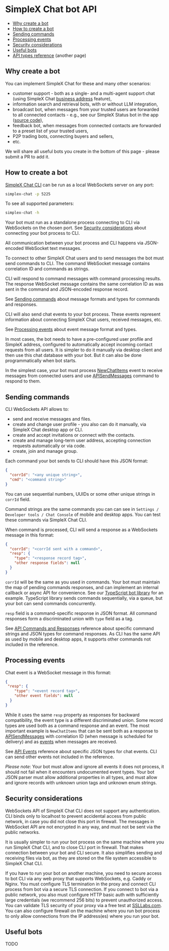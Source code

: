 # SimpleX Chat bot API

- [Why create a bot](#why-create-a-bot)
- [How to create a bot](#how-to-create-a-bot)
- [Sending commands](#sending-commands)
- [Processing events](#processing-events)
- [Security considerations](#security-considerations)
- [Useful bots](#useful-bots)
- [API types reference](./api/README.md) (another page)


## Why create a bot

You can implement SimpleX Chat for these and many other scenarios:
- customer support - both as a single- and a multi-agent support chat (using SimpleX Chat [business address]() feature),
- information search and retrieval bots, with or without LLM integration,
- broadcast bot, when messages from your trusted users are forwarded to all connected contacts - e.g., see our SimpleX Status bot in the app ([source code](../apps/simplex-broadcast-bot/)),
- feedback bot, when messages from connected contacts are forwarded to a preset list of your trusted users,
- P2P trading bots, connecting buyers and sellers,
- etc.

We will share all useful bots you create in the bottom of this page - please submit a PR to add it.


## How to create a bot

[SimpleX Chat CLI](../docs/CLI.md) can be run as a local WebSockets server on any port:

```bash
simplex-chat -p 5225
```

To see all supported parameters:

```bash
simplex-chat -h
```

Your bot must run as a standalone process connecting to CLI via WebSockets on the chosen port. See [Security considerations](#security-considerations) about connecting your bot process to CLI.

All communication between your bot process and CLI happens via JSON-encoded WebSocket text messages.

To connect to other SimpleX Chat users and to send messages the bot must send commands to CLI. The command WebSocket message contains correlation ID and commands as strings.

CLI will respond to command messages with command processing results. The response WebSocket message contains the same correlation ID as was sent in the command and JSON-encoded response record.

See [Sending commands](#sending-commands) about message formats and types for commands and responses.

CLI will also send chat events to your bot process. These events represent information about connecting SimpleX Chat users, received messages, etc.

See [Processing events](#processing-events) about event message format and types.

In most cases, the bot needs to have a pre-configured user profile and SimpleX address, configured to automatically accept incoming contact requests from all users. It is simpler to do it manually via desktop client and then use this chat database with your bot. But it can also be done programmatically when bot starts.

In the simplest case, your bot must process [NewChatItems](./api/EVENTS.md#newchatitems) event to receive messages from connected users and use [APISendMessages](./api/COMMANDS.md#apisendmessages) command to respond to them.


## Sending commands

CLI WebSockets API allows to:

- send and receive messages and files.
- create and change user profile - you also can do it manually, via SimpleX Chat desktop app or CLI.
- create and accept invitations or connect with the contacts.
- create and manage long-term user address, accepting connection requests automatically or via code.
- create, join and manage group.

Each command your bot sends to CLI should have this JSON format:

```json
{
  "corrId": "<any unique string>",
  "cmd": "<command string>"
}
```

You can use sequential numbers, UUIDs or some other unique strings in `corrId` field.

Command strings are the same commands you can can see in `Settings / Developer tools / Chat Console` of mobile and desktop apps. You can test these commands via SimpleX Chat CLI.

When command is processed, CLI will send a response as a WebSockets message in this format:

```json
{
  "corrId": "<corrId sent with a command>",
  "resp": {
    "type": "<response record tag>",
    "other response fields": null
  }
}
```

`corrId` will be the same as you used in commands. Your bot must maintain the map of pending commands responses, and can implement an internal callback or async API for convenience. See our [TypeScript bot library](../packages/simplex-chat-client/typescript/README.md) for an example. TypeScript library sends commands sequentially, via a queue, but your bot can send commands concurrently.


`resp` field is a command-specific response in JSON format. All command responses form a discriminated union with `type` field as a tag.

See [API Commands and Responses](./api/COMMANDS.md) reference about specific command strings and JSON types for command responses. As CLI has the same API as used by mobile and desktop apps, it supports other commands not included in the reference.


## Processing events

Chat event is a WebSocket message in this format:

```json
{
 "resp": {
    "type": "<event record tag>",
    "other event fields": null
  }
}
```

While it uses the same `resp` property as responses for backward compatibility, the event type is a different discriminated union. Some record types are used both as a command response and an event. The most important example is `NewChatItems` that can be sent both as a response to [APISendMessages](./api/COMMANDS.md#apisendmessages) with correlation ID (when message is scheduled for delivery) and as [events](./api/EVENTS.md#newchatitems) when messages are received.

See [API Events](./api/EVENTS.md) reference about specific JSON types for chat events. CLI can send other events not included in the reference.

*Please note*: Your bot must allow and ignore all events it does not process, it should not fail when it encounters undocumented event types. Your bot JSON parser must allow additional properties in all types, and must allow and ignore records with unknown union tags and unknown enum strings.


## Security considerations

WebSockets API of SimpleX Chat CLI does not support any authentication. CLI binds only to localhost to prevent accidental access from public network, in case you did not close this port in firewall. The messages in WebSocket API are not encrypted in any way, and must not be sent via the public networks.

It is usually simpler to run your bot process on the same machine where you run SimpleX Chat CLI, and to close CLI port in firewall. That makes connection between your bot and CLI secure. It also simplifies sending and receiving files via bot, as they are stored on the file system accessible to SimpleX Chat CLI.

If you have to run your bot on another machine, you need to secure access to bot CLI via any web proxy that supports WebSockets, e.g. Caddy or Nginx. You must configure TLS termination in the proxy and connect CLI process from bot via a secure TLS connection. If you connect to bot via a public network, you also must configure HTTP basic auth with sufficiently large credentials (we recommend 256 bits) to prevent unauthorized access. You can validate TLS security of your proxy via a free test at [SSLLabs.com](https://www.ssllabs.com/ssltest/). You can also configure firewall on the machine where you run bot process to only allow connections from the IP address(es) where you run your bot.


## Useful bots

TODO
